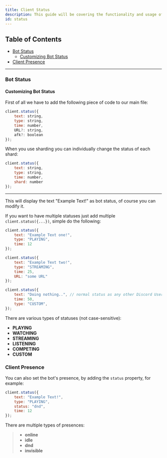 ```yaml
---
title: Client Status
description: This guide will be covering the functionality and usage of client statuses.
id: status
---
```


<!-- omit from toc -->
## Table of Contents
- [Bot Status](#bot-status)
  - [Customizing Bot Status](#customizing-bot-status)
- [Client Presence](#client-presence)


---

### Bot Status

#### Customizing Bot Status

First of all we have to add the following piece of code to our main file:

```javascript
client.status({
    text: string,
    type: string,
    time: number,
    URL?: string,
    afk?: boolean
});
```

When you use sharding you can individually change the status of each shard:

```javascript
client.status({
    text: string,
    type: string,
    time: number,
    shard: number
});
```

---

This will display the text "Example Text!" as bot status, of course you can modify it.

If you want to have multiple statuses just add multiple `client.status({...})`, simple do the following:

```javascript title="index.js"
client.status({
    text: "Example Text one!",
    type: "PLAYING",
    time: 12
});

client.status({
    text: "Example Text two!",
    type: "STREAMING",
    time: 25,
    URL: "some URL"
});

client.status({
    text: "Doing nothing..", // normal status as any other Discord User without any state
    time: 50,
    type: "CUSTOM",
});
```

There are various types of statuses (not case-sensitive):

* **PLAYING**
* **WATCHING**
* **STREAMING**
* **LISTENING**
* **COMPETING**
* **CUSTOM** 

### Client Presence

You can also set the bot's presence, by adding the `status` property, for example:

```javascript title="index.js"
client.status({
    text: "Example Text!",
    type: "PLAYING",
    status: "dnd",
    time: 12
});
```

There are multiple types of presences:

> * **online**
> * **idle**
> * **dnd** 
> * **invisible**